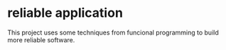 # reliable application
This project uses some techniques from funcional programming to build more reliable software.